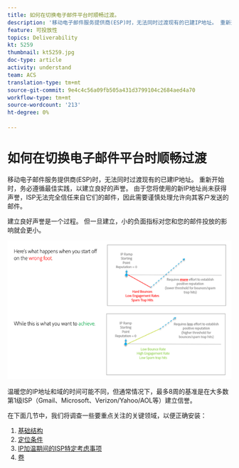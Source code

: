 ```yaml
---
title: 如何在切换电子邮件平台时顺畅过渡。
description: '移动电子邮件服务提供商(ESP)时，无法同时过渡现有的已建IP地址。 重新开始时，务必遵循最佳实践，以建立良好的声誉。 '
feature: 可投放性
topics: Deliverability
kt: 5259
thumbnail: kt5259.jpg
doc-type: article
activity: understand
team: ACS
translation-type: tm+mt
source-git-commit: 9e4c4c56a09fb505a431d3799104c2684aed4a70
workflow-type: tm+mt
source-wordcount: '213'
ht-degree: 0%

---
```



# 如何在切换电子邮件平台时顺畅过渡

移动电子邮件服务提供商(ESP)时，无法同时过渡现有的已建IP地址。 重新开始时，务必遵循最佳实践，以建立良好的声誉。 由于您将使用的新IP地址尚未获得声誉，ISP无法完全信任来自它们的邮件，因此需要谨慎处理允许向其客户发送的邮件。

建立良好声誉是一个过程。 但一旦建立，小的负面指标对您和您的邮件投放的影响就会更小。

![过渡过程](../assets/transition-process.png)

温暖您的IP地址和域的时间可能不同，但通常情况下，最多8周的基准是在大多数第1级ISP（Gmail、Microsoft、Verizon/Yahoo/AOL等）建立信誉。

在下面几节中，我们将调查一些要重点关注的关键领域，以便正确安装：

1. [基础结构](/help/transition-process/infrastructure.md)
2. [定位条件](/help/transition-process/targeting-criteria.md)
3. [IP加温期间的ISP特定考虑事项](/help/transition-process/isp-specific-considerations-during-ip-warming.md)
4. [卷](/help/transition-process/volume.md)
